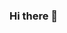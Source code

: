 ### Hi there 👋

<!--
**Eslam-Mohamed78/Eslam-Mohamed78** is a ✨ _special_ ✨ repository because its `README.md` (this file) appears on your GitHub profile.

Here are some ideas to get you started:

- 🔭 I’m currently studying at the faculty of Engineering, Department of Computer and Control Systems, Tanta University, Egypt.
- 🌱 I’m Junior SWE & React.js Front End Web Developer.
- 👯 I’m looking to collaborate on Front End Projects.
- 💬 Ask me about Web Technologies.
- 📫 How to reach me: em7506386@gmail.com
- ⚡ I Love coding, math, reading.
- 😄 Languages: English, Arabic (native)
-->
